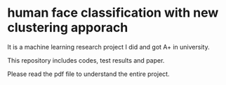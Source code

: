 # human face classification with new clustering apporach
It is a machine learning research project I did and got A+ in university.

This repository includes codes, test results and paper.

Please read the pdf file to understand the entire project.

